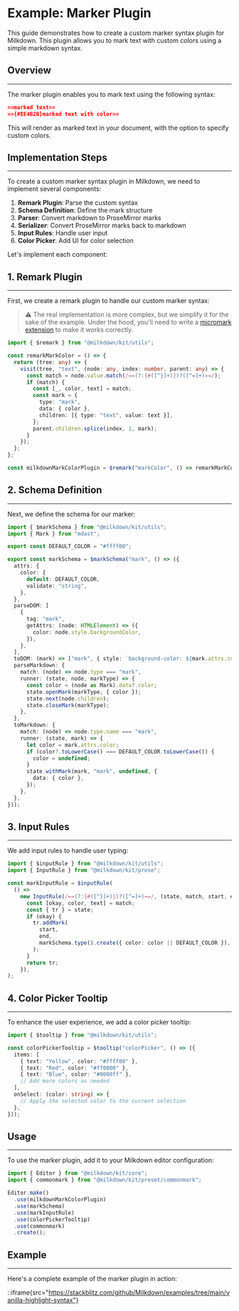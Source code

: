 # Example: Marker Plugin

This guide demonstrates how to create a custom marker syntax plugin for Milkdown. This plugin allows you to mark text with custom colors using a simple markdown syntax.

## Overview

---

The marker plugin enables you to mark text using the following syntax:

```markdown
==marked text==
=={#EE4B2B}marked text with color==
```

This will render as marked text in your document, with the option to specify custom colors.

## Implementation Steps

---

To create a custom marker syntax plugin in Milkdown, we need to implement several components:

1. **Remark Plugin**: Parse the custom syntax
2. **Schema Definition**: Define the mark structure
3. **Parser**: Convert markdown to ProseMirror marks
4. **Serializer**: Convert ProseMirror marks back to markdown
5. **Input Rules**: Handle user input
6. **Color Picker**: Add UI for color selection

Let's implement each component:

## 1. Remark Plugin

---

First, we create a remark plugin to handle our custom marker syntax:

> ⚠️ The real implementation is more complex, but we simplify it for the sake of the example.
> Under the hood, you'll need to write a [micromark extension](https://github.com/micromark/micromark) to make it works correctly.

```typescript
import { $remark } from "@milkdown/kit/utils";

const remarkMarkColor = () => {
  return (tree: any) => {
    visit(tree, "text", (node: any, index: number, parent: any) => {
      const match = node.value.match(/==(?:{#([^}]+)})?([^=]+)==/);
      if (match) {
        const [_, color, text] = match;
        const mark = {
          type: "mark",
          data: { color },
          children: [{ type: "text", value: text }],
        };
        parent.children.splice(index, 1, mark);
      }
    });
  };
};

const milkdownMarkColorPlugin = $remark("markColor", () => remarkMarkColor);
```

## 2. Schema Definition

---

Next, we define the schema for our marker:

```typescript
import { $markSchema } from "@milkdown/kit/utils";
import { Mark } from "mdast";

export const DEFAULT_COLOR = "#ffff00";

export const markSchema = $markSchema("mark", () => ({
  attrs: {
    color: {
      default: DEFAULT_COLOR,
      validate: "string",
    },
  },
  parseDOM: [
    {
      tag: "mark",
      getAttrs: (node: HTMLElement) => ({
        color: node.style.backgroundColor,
      }),
    },
  ],
  toDOM: (mark) => ["mark", { style: `background-color: ${mark.attrs.color}` }],
  parseMarkdown: {
    match: (node) => node.type === "mark",
    runner: (state, node, markType) => {
      const color = (node as Mark).data?.color;
      state.openMark(markType, { color });
      state.next(node.children);
      state.closeMark(markType);
    },
  },
  toMarkdown: {
    match: (node) => node.type.name === "mark",
    runner: (state, mark) => {
      let color = mark.attrs.color;
      if (color?.toLowerCase() === DEFAULT_COLOR.toLowerCase()) {
        color = undefined;
      }
      state.withMark(mark, "mark", undefined, {
        data: { color },
      });
    },
  },
}));
```

## 3. Input Rules

---

We add input rules to handle user typing:

```typescript
import { $inputRule } from "@milkdown/kit/utils";
import { InputRule } from "@milkdown/kit/prose";

const markInputRule = $inputRule(
  () =>
    new InputRule(/==(?:{#([^}]+)})?([^=]+)==/, (state, match, start, end) => {
      const [okay, color, text] = match;
      const { tr } = state;
      if (okay) {
        tr.addMark(
          start,
          end,
          markSchema.type().create({ color: color || DEFAULT_COLOR }),
        );
      }
      return tr;
    }),
);
```

## 4. Color Picker Tooltip

---

To enhance the user experience, we add a color picker tooltip:

```typescript
import { $tooltip } from "@milkdown/kit/utils";

const colorPickerTooltip = $tooltip("colorPicker", () => ({
  items: [
    { text: "Yellow", color: "#ffff00" },
    { text: "Red", color: "#ff0000" },
    { text: "Blue", color: "#0000ff" },
    // Add more colors as needed
  ],
  onSelect: (color: string) => {
    // Apply the selected color to the current selection
  },
}));
```

## Usage

---

To use the marker plugin, add it to your Milkdown editor configuration:

```typescript
import { Editor } from "@milkdown/kit/core";
import { commonmark } from "@milkdown/kit/preset/commonmark";

Editor.make()
  .use(milkdownMarkColorPlugin)
  .use(markSchema)
  .use(markInputRule)
  .use(colorPickerTooltip)
  .use(commonmark)
  .create();
```

## Example

---

Here's a complete example of the marker plugin in action:

::iframe{src="https://stackblitz.com/github/Milkdown/examples/tree/main/vanilla-highlight-syntax"}
